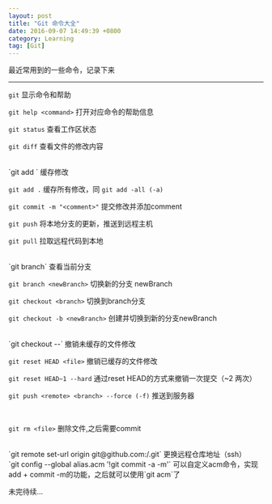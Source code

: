 ```yaml
---
layout: post
title: "Git 命令大全"
date: 2016-09-07 14:49:39 +0800
category: Learning
tag: [Git]
---
```


最近常用到的一些命令，记录下来

---

`git` 显示命令和帮助

`git help <command>` 打开对应命令的帮助信息

`git status` 查看工作区状态

`git diff` 查看文件的修改内容

<br />
`git add <file>` 缓存修改

`git add .` 缓存所有修改，同 `git add -all (-a)`

`git commit -m "<comment>"` 提交修改并添加comment

`git push` 将本地分支的更新，推送到远程主机

`git pull` 拉取远程代码到本地

<br />
`git branch` 查看当前分支

`git branch <newBranch>` 切换新的分支 newBranch

`git checkout <branch>` 切换到branch分支

`git checkout -b <newBranch>` 创建并切换到新的分支newBranch

<br />
`git checkout --<file>` 撤销未缓存的文件修改

`git reset HEAD <file>` 撤销已缓存的文件修改

`git reset HEAD~1 --hard` 通过reset HEAD的方式来撤销一次提交（~2 两次）

`git push <remote> <branch> --force (-f)` 推送到服务器

<br />

`git rm <file>` 删除文件,之后需要commit

<br />
`git remote set-url origin git@github.com:<Username>/<Project>.git` 更换远程仓库地址（ssh）

<br />
`git config --global alias.acm '!git commit -a -m'` 可以自定义acm命令，实现add + commit -m的功能，之后就可以使用`git acm`了

未完待续...
